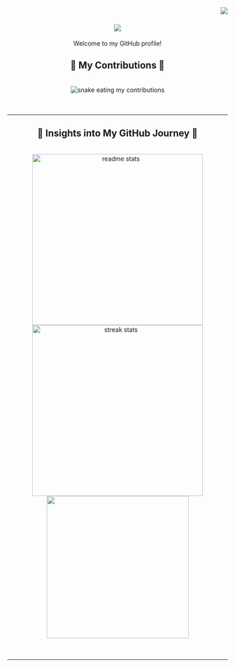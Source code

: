 <img align="right" src="https://visitor-badge.laobi.icu/badge?page_id=rpashchapur.rpashchapur" />

<h1 align="center">
    <img src="https://readme-typing-svg.herokuapp.com/?font=Righteous&size=35&center=true&vCenter=true&width=700&height=70&duration=6000&lines=Hi+There!+👋;+I'm+Ravi+Pashchapur!;+Welcome+to+My+Digital+Workspace!+😀;&color=white" />
</h1>
<div align="center">
Welcome to my GitHub profile!
</div>

<div align="center">
    <h2>🐍 My Contributions 🐍</h2>
    <br>
    <img alt="snake eating my contributions" src="https://raw.githubusercontent.com/rpashchapur/disp/output/github-contribution-grid-snake.svg" />
    <br/><br/><br/>
</div>

<hr/>

<div align="center">
    <h2>🌟 Insights into My GitHub Journey 🌟</h2>  
<br>
<div align=center>
<img width=390 src="https://github-readme-stats.vercel.app/api?username=rpashchapur&count_private=true&show_icons=true&theme=gruvbox&rank_icon=github&border_radius=10" alt="readme stats" />
<img width=390 src="https://github-readme-streak-stats-salesp07.vercel.app/?user=rpashchapur&count_private=true&theme=gruvbox&border_radius=10" alt="streak stats"/>
<br/>
<img width=325 align="center" src="https://github-readme-stats-salesp07.vercel.app/api/top-langs/?username=rpashchapur&hide=HTML&langs_count=8&layout=compact&theme=gruvbox&border_radius=10&size_weight=0.5&count_weight=0.5&exclude_repo=github-readme-stats" />
</div>
<br/><br/>
<hr/>
<br/>

